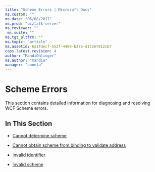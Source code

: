 ```yaml
---
title: "Scheme Errors | Microsoft Docs"
ms.custom: ""
ms.date: "06/08/2017"
ms.prod: "biztalk-server"
ms.reviewer: ""
 ms.suite: ""
ms.tgt_pltfrm: ""
ms.topic: "article"
ms.assetid: 6a1fdecf-552f-4489-b37e-d172e7812cb7
caps.latest.revision: 4
author: "MandiOhlinger"
ms.author: "mandia"
manager: "anneta"
---
```

# Scheme Errors
This section contains detailed information for diagnosing and resolving WCF Scheme errors.  
  
## In This Section  
  
-   [Cannot determine scheme](../core/cannot-determine-scheme.md)  
  
-   [Cannot obtain scheme from binding to validate address](../core/cannot-obtain-scheme-from-binding-to-validate-address.md)  
  
-   [Invalid identifier](../core/invalid-identifier.md)  
  
-   [Invalid scheme](../core/invalid-scheme.md)